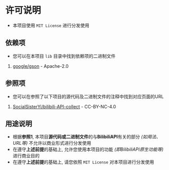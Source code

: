 # 许可说明
- 本项目使用 `MIT License` 进行分发使用

## 依赖项
- 您可以在本项目 `lib` 目录中找到依赖项的二进制文件
1. [google/gson](https://github.com/google/gson "A Java serialization/deserialization library to convert Java Objects into JSON and back") - Apache-2.0

## 参照项
- 您可以在参照了以下项目的源代码及二进制文件的注释中找到对应页面的URL
1. [SocialSisterYi/bilibili-API-collect](https://github.com/SocialSisterYi/bilibili-API-collect "哔哩哔哩-API收集整理【不断更新中....】") - CC-BY-NC-4.0

## 用途说明
- 根据**参照1**, 本项目**源代码或二进制文件**的与**BilibiliAPI**有关的部分 *(如用法、URL等)* 不允许以商业形式进行分发使用
- 在遵守**上述前提**的基础上, 允许您使用本项目的功能 *(即BilibiliAPI原生功能等)* 进行商业目的
- 在遵守**上述前提**的基础上, 请您依照 `MIT License` 对本项目进行分发使用

